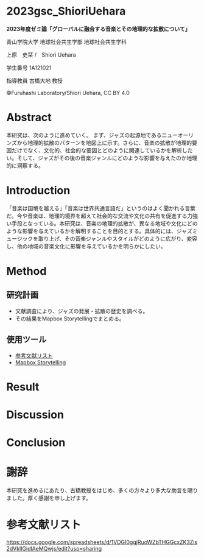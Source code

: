 # 2023gsc_ShioriUehara
**2023年度ゼミ論「グローバルに融合する音楽とその地理的な拡散について」**

青山学院大学 地球社会共生学部 地球社会共生学科

上原　史栞 /　Shiori Uehara

学生番号 1A121021

指導教員 古橋大地 教授

©︎Furuhashi Laboratory/Shiori Uehara, CC BY 4.0

# Abstract
本研究は、次のように進めていく。
まず、ジャズの起源地であるニューオーリンズから地理的拡散のパターンを地図上に示す。さらに、音楽の拡散が地理的要因だけでなく、文化的、社会的な要因とどのように関連しているかを解析したい。そして、ジャズがその後の音楽ジャンルにどのような影響を与えたのか地理的に洞察する。
# Introduction
「音楽は国境を越える」「音楽は世界共通言語だ」というのはよく聞かれる言葉だ。今や音楽は、地理的境界を超えて社会的な交流や文化の共有を促進する力強い手段となっている。本研究は、音楽の地理的拡散が、異なる地域や文化にどのような影響を与えているかを解明することを目的とする。具体的には、ジャズミュージックを取り上げ、その音楽ジャンルやスタイルがどのように広がり、変容し、他の地域の音楽文化に影響を与えているかを明らかにしたい。
# Method
## 研究計画
- 文献調査により、ジャズの発展・拡散の歴史を調べる。
- その結果をMapbox Storytellingでまとめる。
## 使用ツール
- [参考文献リスト](https://docs.google.com/spreadsheets/d/1VDGI0ggjRuoWZbTHGGcxZK3Zis2dVklIGidlAeMQwjs/edit?usp=sharing)
- [Mapbox Storytelling](https://github.com/mapbox/storytelling)
# Result
# Discussion
# Conclusion
# 謝辞
本研究を進めるにあたり、古橋教授をはじめ、多くの方々より多大な助言を賜りました。厚く感謝を申し上げます。
# 参考文献リスト
https://docs.google.com/spreadsheets/d/1VDGI0ggjRuoWZbTHGGcxZK3Zis2dVklIGidlAeMQwjs/edit?usp=sharing
